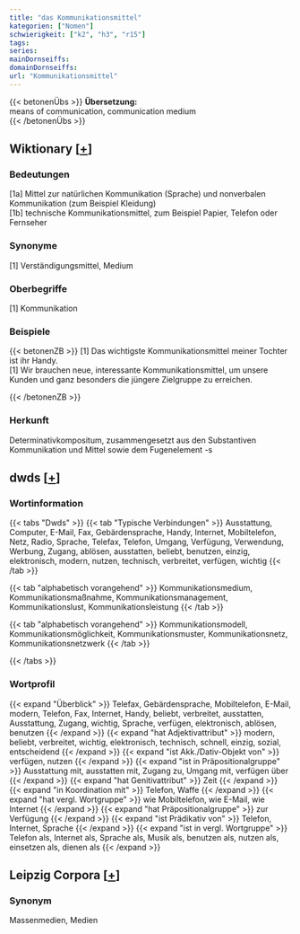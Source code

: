 ```yaml
---
title: "das Kommunikationsmittel"
kategorien: ["Nomen"]
schwierigkeit: ["k2", "h3", "r15"]
tags:
series:
mainDornseiffs:
domainDornseiffs:
url: "Kommunikationsmittel"
---
```


{{< betonenÜbs >}}
**Übersetzung:**  
means of communication, communication medium  
{{< /betonenÜbs >}}

## Wiktionary [[+](https://de.wiktionary.org/wiki/Kommunikationsmittel)]

### Bedeutungen
[1a] Mittel zur natürlichen Kommunikation (Sprache) und nonverbalen Kommunikation (zum Beispiel Kleidung)  
[1b] technische Kommunikationsmittel, zum Beispiel Papier, Telefon oder Fernseher  

### Synonyme
[1] Verständigungsmittel, Medium  

### Oberbegriffe
[1] Kommunikation  

### Beispiele
{{< betonenZB >}}
[1] Das wichtigste Kommunikationsmittel meiner Tochter ist ihr Handy.  
[1] Wir brauchen neue, interessante Kommunikationsmittel, um unsere Kunden und ganz besonders die jüngere Zielgruppe zu erreichen.  

{{< /betonenZB >}}
### Herkunft
Determinativkompositum, zusammengesetzt aus den Substantiven Kommunikation und Mittel sowie dem Fugenelement -s  



## dwds [[+](https://www.dwds.de/wb/Kommunikationsmittel)]

### Wortinformation
{{< tabs "Dwds" >}}
{{< tab "Typische Verbindungen" >}}
Ausstattung, Computer, E-Mail, Fax, Gebärdensprache, Handy, Internet, Mobiltelefon, Netz, Radio, Sprache, Telefax, Telefon, Umgang, Verfügung, Verwendung, Werbung, Zugang, ablösen, ausstatten, beliebt, benutzen, einzig, elektronisch, modern, nutzen, technisch, verbreitet, verfügen, wichtig
{{< /tab >}}

{{< tab "alphabetisch vorangehend" >}}
Kommunikationsmedium, Kommunikationsmaßnahme, Kommunikationsmanagement, Kommunikationslust, Kommunikationsleistung
{{< /tab >}}

{{< tab "alphabetisch vorangehend" >}}
Kommunikationsmodell, Kommunikationsmöglichkeit, Kommunikationsmuster, Kommunikationsnetz, Kommunikationsnetzwerk
{{< /tab >}}

{{< /tabs >}}

### Wortprofil
{{< expand "Überblick" >}} Telefax, Gebärdensprache, Mobiltelefon, E-Mail, modern, Telefon, Fax, Internet, Handy, beliebt, verbreitet, ausstatten, Ausstattung, Zugang, wichtig, Sprache, verfügen, elektronisch, ablösen, benutzen {{< /expand >}}
{{< expand "hat Adjektivattribut" >}} modern, beliebt, verbreitet, wichtig, elektronisch, technisch, schnell, einzig, sozial, entscheidend {{< /expand >}}
{{< expand "ist Akk./Dativ-Objekt von" >}} verfügen, nutzen {{< /expand >}}
{{< expand "ist in Präpositionalgruppe" >}} Ausstattung mit, ausstatten mit, Zugang zu, Umgang mit, verfügen über {{< /expand >}}
{{< expand "hat Genitivattribut" >}} Zeit {{< /expand >}}
{{< expand "in Koordination mit" >}} Telefon, Waffe {{< /expand >}}
{{< expand "hat vergl. Wortgruppe" >}} wie Mobiltelefon, wie E-Mail, wie Internet {{< /expand >}}
{{< expand "hat Präpositionalgruppe" >}} zur Verfügung {{< /expand >}}
{{< expand "ist Prädikativ von" >}} Telefon, Internet, Sprache {{< /expand >}}
{{< expand "ist in vergl. Wortgruppe" >}} Telefon als, Internet als, Sprache als, Musik als, benutzen als, nutzen als, einsetzen als, dienen als {{< /expand >}}

## Leipzig Corpora [[+](https://corpora.uni-leipzig.de/en/res?word=Kommunikationsmittel&corpusId=deu_newscrawl-public_2018)]


### Synonym
Massenmedien, Medien

